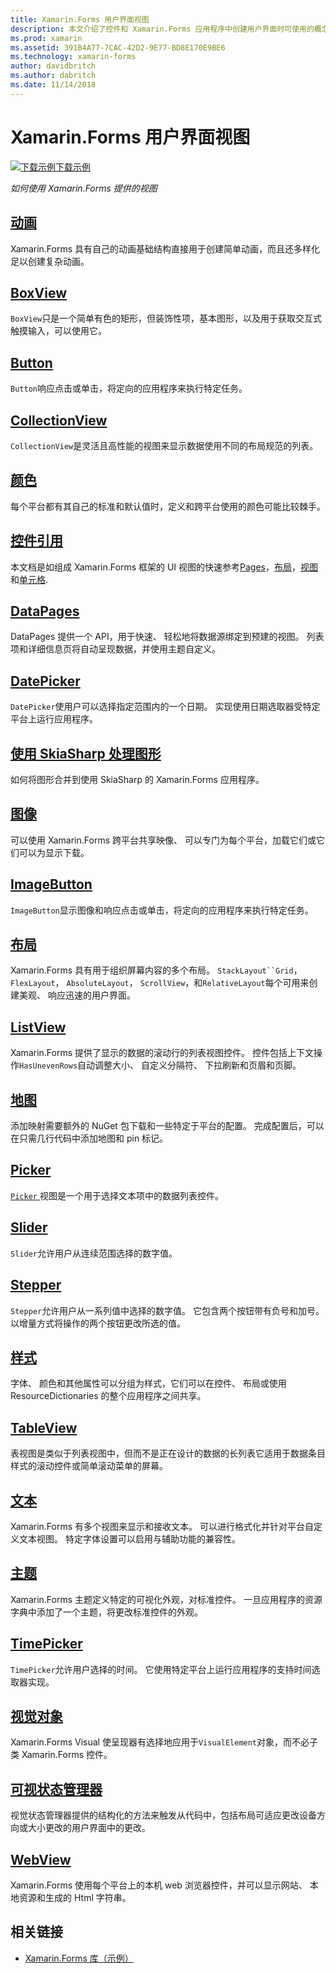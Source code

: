 ```yaml
---
title: Xamarin.Forms 用户界面视图
description: 本文介绍了控件和 Xamarin.Forms 应用程序中创建用户界面时可使用的概念。
ms.prod: xamarin
ms.assetid: 391B4A77-7CAC-42D2-9E77-BD8E170E9BE6
ms.technology: xamarin-forms
author: davidbritch
ms.author: dabritch
ms.date: 11/14/2018
---
```


# <a name="xamarinforms-user-interface-views"></a>Xamarin.Forms 用户界面视图

[![下载示例](~/media/shared/download.png)下载示例](https://developer.xamarin.com/samples/FormsGallery/)

_如何使用 Xamarin.Forms 提供的视图_

## <a name="animationanimationindexmd"></a>[动画](animation/index.md)

Xamarin.Forms 具有自己的动画基础结构直接用于创建简单动画，而且还多样化足以创建复杂动画。

## <a name="boxviewboxviewmd"></a>[BoxView](boxview.md)

`BoxView`只是一个简单有色的矩形，但装饰性项，基本图形，以及用于获取交互式触摸输入，可以使用它。

## <a name="buttonbuttonmd"></a>[Button](button.md)

`Button`响应点击或单击，将定向的应用程序来执行特定任务。

## <a name="collectionviewcollectionviewmd"></a>[CollectionView](collectionview.md)

`CollectionView`是灵活且高性能的视图来显示数据使用不同的布局规范的列表。

## <a name="colorscolorsmd"></a>[颜色](colors.md)

每个平台都有其自己的标准和默认值时，定义和跨平台使用的颜色可能比较棘手。

## <a name="controls-referencecontrolsindexmd"></a>[控件引用](controls/index.md)

本文档是如组成 Xamarin.Forms 框架的 UI 视图的快速参考[Pages](~/xamarin-forms/user-interface/controls/pages.md)，[布局](~/xamarin-forms/user-interface/controls/layouts.md)，[视图](~/xamarin-forms/user-interface/controls/views.md)和[单元格](~/xamarin-forms/user-interface/controls/cells.md).

## <a name="datapagesdatapagesindexmd"></a>[DataPages](datapages/index.md)

DataPages 提供一个 API，用于快速、 轻松地将数据源绑定到预建的视图。 列表项和详细信息页将自动呈现数据，并使用主题自定义。

## <a name="datepickerdatepickermd"></a>[DatePicker](datepicker.md)

`DatePicker`使用户可以选择指定范围内的一个日期。 实现使用日期选取器受特定平台上运行应用程序。

## <a name="graphics-with-skiasharpgraphicsskiasharpindexmd"></a>[使用 SkiaSharp 处理图形](graphics/skiasharp/index.md)

如何将图形合并到使用 SkiaSharp 的 Xamarin.Forms 应用程序。

## <a name="imagesimagesmd"></a>[图像](images.md)

可以使用 Xamarin.Forms 跨平台共享映像、 可以专门为每个平台，加载它们或它们可以为显示下载。

## <a name="imagebuttonimagebuttonmd"></a>[ImageButton](imagebutton.md)

`ImageButton`显示图像和响应点击或单击，将定向的应用程序来执行特定任务。

## <a name="layoutslayoutsindexmd"></a>[布局](layouts/index.md)

Xamarin.Forms 具有用于组织屏幕内容的多个布局。 `StackLayout``Grid`， `FlexLayout`， `AbsoluteLayout`， `ScrollView`，和`RelativeLayout`每个可用来创建美观、 响应迅速的用户界面。

## <a name="listviewlistviewindexmd"></a>[ListView](listview/index.md)

Xamarin.Forms 提供了显示的数据的滚动行的列表视图控件。 控件包括上下文操作`HasUnevenRows`自动调整大小、 自定义分隔符、 下拉刷新和页眉和页脚。

## <a name="mapsmapmd"></a>[地图](map.md)

添加映射需要额外的 NuGet 包下载和一些特定于平台的配置。 完成配置后，可以在只需几行代码中添加地图和 pin 标记。

## <a name="pickerpickerindexmd"></a>[Picker](picker/index.md)

[ `Picker` ](xref:Xamarin.Forms.Picker)视图是一个用于选择文本项中的数据列表控件。

## <a name="sliderslidermd"></a>[Slider](slider.md)

`Slider`允许用户从连续范围选择的数字值。

## <a name="steppersteppermd"></a>[Stepper](stepper.md)

`Stepper`允许用户从一系列值中选择的数字值。 它包含两个按钮带有负号和加号。 以增量方式将操作的两个按钮更改所选的值。

## <a name="stylesstylesindexmd"></a>[样式](styles/index.md)

字体、 颜色和其他属性可以分组为样式，它们可以在控件、 布局或使用 ResourceDictionaries 的整个应用程序之间共享。

## <a name="tableviewtableviewmd"></a>[TableView](tableview.md)

表视图是类似于列表视图中，但而不是正在设计的数据的长列表它适用于数据条目样式的滚动控件或简单滚动菜单的屏幕。

## <a name="texttextindexmd"></a>[文本](text/index.md)

Xamarin.Forms 有多个视图来显示和接收文本。 可以进行格式化并针对平台自定义文本视图。 特定字体设置可以启用与辅助功能的兼容性。

## <a name="themesthemesindexmd"></a>[主题](themes/index.md)

Xamarin.Forms 主题定义特定的可视化外观，对标准控件。 一旦应用程序的资源字典中添加了一个主题，将更改标准控件的外观。

## <a name="timepickertimepickermd"></a>[TimePicker](timepicker.md)

`TimePicker`允许用户选择的时间。 它使用特定平台上运行应用程序的支持时间选取器实现。

## <a name="visualvisualindexmd"></a>[视觉对象](visual/index.md)

Xamarin.Forms Visual 使呈现器有选择地应用于`VisualElement`对象，而不必子类 Xamarin.Forms 控件。

## <a name="visual-state-managervisual-state-managermd"></a>[可视状态管理器](visual-state-manager.md)

视觉状态管理器提供的结构化的方法来触发从代码中，包括布局可适应更改设备方向或大小更改的用户界面中的更改。

## <a name="webviewwebviewmd"></a>[WebView](webview.md)

Xamarin.Forms 使用每个平台上的本机 web 浏览器控件，并可以显示网站、 本地资源和生成的 Html 字符串。

## <a name="related-links"></a>相关链接

- [Xamarin.Forms 库（示例）](https://developer.xamarin.com/samples/FormsGallery/)
